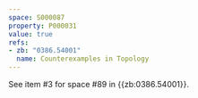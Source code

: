 ```yaml
---
space: S000087
property: P000031
value: true
refs:
- zb: "0386.54001"
  name: Counterexamples in Topology
---
```


See item #3 for space #89 in {{zb:0386.54001}}.
